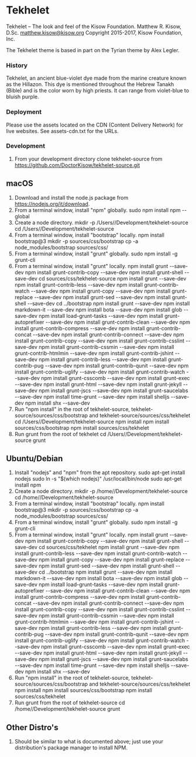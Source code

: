 Tekhelet
========
Tekhelet – The look and feel of the Kisow Foundation.
Matthew R. Kisow, D.Sc. <matthew.kisow@kisow.org>
Copyright 2015-2017, Kisow Foundation, Inc.

The Tekhelet theme is based in part on the Tyrian theme by Alex Legler.

### History
Tekhelet, an ancient blue-violet dye made from the marine creature known as the Hillazon.
This dye is mentioned throughout the Hebrew Tanakh (Bible) and is the color worn by high
priests.  It can range from violet-blue to bluish purple.

### Deployment
Please use the assets located on the CDN (Content Delivery Network) for live websites.
See assets-cdn.txt for the URLs.

### Development
1. From your development directory clone tekhelet-source from https://github.com/DoctorKisow/tekhelet-source.git

## macOS
1. Download and install the node.js package from https://nodejs.org/it/download.
2. From a terminal window, install "npm" globally.
   sudo npm install npm --global
3. Create a node directory.
   mkdir -p /Users/<username>/Development/tekhelet-source
   cd /Users/<username>/Development/tekhelet-source
4. From a terminal window, install "bootstrap" locally.
   npm install bootstrap@3
   mkdir -p sources/css/bootstrap
   cp -a node_modules/bootstrap sources/css/
5. From a terminal window, install "grunt" globally.
   sudo npm install -g grunt-cli
6. From a terminal window, install "grunt" locally.
   npm install grunt --save-dev
   npm install grunt-contrib-copy --save-dev
   npm install grunt-shell --save-dev
   cd sources/css/tekhelet-source
   npm install grunt --save-dev
   npm install grunt-contrib-less --save-dev
   npm install grunt-contrib-watch --save-dev
   npm install grunt-copy --save-dev
   npm install grunt-replace --save-dev
   npm install grunt-sed --save-dev
   npm install grunt-shell --save-dev
   cd ../bootstrap
   npm install grunt --save-dev
   npm install markdown-it --save-dev
   npm install bota --save-dev
   npm install glob --save-dev
   npm install load-grunt-tasks --save-dev
   npm install grunt-autoprefixer --save-dev
   npm install grunt-contrib-clean --save-dev
   npm install grunt-contrib-compress --save-dev
   npm install grunt-contrib-concat --save-dev
   npm install grunt-contrib-connect --save-dev
   npm install grunt-contrib-copy --save-dev
   npm install grunt-contrib-csslint --save-dev
   npm install grunt-contrib-cssmin --save-dev
   npm install grunt-contrib-htmlmin --save-dev
   npm install grunt-contrib-jshint --save-dev
   npm install grunt-contrib-less --save-dev
   npm install grunt-contrib-pug --save-dev
   npm install grunt-contrib-qunit --save-dev
   npm install grunt-contrib-uglify --save-dev
   npm install grunt-contrib-watch --save-dev
   npm install grunt-csscomb --save-dev
   npm install grunt-exec --save-dev
   npm install grunt-html --save-dev
   npm install grunt-jekyll --save-dev
   npm install grunt-jscs --save-dev
   npm install grunt-saucelabs --save-dev
   npm install time-grunt --save-dev
   npm install shelljs --save-dev
   npm install shx --save-dev
7. Run "npm install" in the root of tekhelet-source, tekhelet-source/sources/css/bootstrap and tekhelet-source/sources/css/tekhelet
   cd /Users/<username>/Development/tekhelet-source
   npm install
   npm install sources/css/bootstrap
   npm install sources/css/tekhelet
8. Run grunt from the root of tekhelet
   cd /Users/<username>/Development/tekhelet-source
   grunt

## Ubuntu/Debian
1. Install "nodejs" and "npm" from the apt repository.
   sudo apt-get install nodejs
   sudo ln -s "$(which nodejs)" /usr/local/bin/node
   sudo apt-get install npm
2. Create a node directory.
   mkdir -p /home/<username>/Development/tekhelet-source
   cd /home/<username>/Development/tekhelet-source
3. From a terminal window, install "bootstrap" locally.
   npm install bootstrap@3
   mkdir -p sources/css/bootstrap
   cp -a node_modules/bootstrap sources/css/
4. From a terminal window, install "grunt" globally.
   sudo npm install -g grunt-cli
5. From a terminal window, install "grunt" locally.
   npm install grunt --save-dev
   npm install grunt-contrib-copy --save-dev
   npm install grunt-shell --save-dev
   cd sources/css/tekhelet
   npm install grunt --save-dev
   npm install grunt-contrib-less --save-dev
   npm install grunt-contrib-watch --save-dev
   npm install grunt-copy --save-dev
   npm install grunt-replace --save-dev
   npm install grunt-sed --save-dev
   npm install grunt-shell --save-dev
   cd ../bootstrap
   npm install grunt --save-dev
   npm install markdown-it --save-dev
   npm install bota --save-dev
   npm install glob --save-dev
   npm install load-grunt-tasks --save-dev
   npm install grunt-autoprefixer --save-dev
   npm install grunt-contrib-clean --save-dev
   npm install grunt-contrib-compress --save-dev
   npm install grunt-contrib-concat --save-dev
   npm install grunt-contrib-connect --save-dev
   npm install grunt-contrib-copy --save-dev
   npm install grunt-contrib-csslint --save-dev
   npm install grunt-contrib-cssmin --save-dev
   npm install grunt-contrib-htmlmin --save-dev
   npm install grunt-contrib-jshint --save-dev
   npm install grunt-contrib-less --save-dev
   npm install grunt-contrib-pug --save-dev
   npm install grunt-contrib-qunit --save-dev
   npm install grunt-contrib-uglify --save-dev
   npm install grunt-contrib-watch --save-dev
   npm install grunt-csscomb --save-dev
   npm install grunt-exec --save-dev
   npm install grunt-html --save-dev
   npm install grunt-jekyll --save-dev
   npm install grunt-jscs --save-dev
   npm install grunt-saucelabs --save-dev
   npm install time-grunt --save-dev
   npm install shelljs --save-dev
   npm install shx --save-dev
6. Run "npm install" in the root of tekhelet-source, tekhelet-source/sources/css/bootstrap and tekhelet-source/sources/css/tekhelet
   npm install
   npm install sources/css/bootstrap
   npm install sources/css/tekhelet
7. Run grunt from the root of tekhelet-source
   cd /home/<username>/Development/tekhelet-source
   grunt

## Other Distro's
1. Should be similar to what is documented above; just use your distribution's package manager to install NPM.
